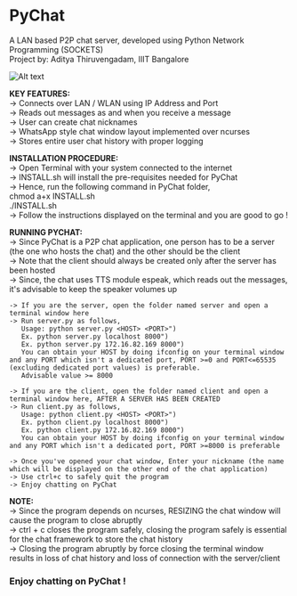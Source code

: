 # PyChat
A LAN based P2P chat server, developed using Python Network Programming (SOCKETS)<br/>
Project by: Aditya Thiruvengadam, IIIT Bangalore

![Alt text](https://github.com/adityathiru/PyChat/blob/master/images/logo.png "PyChat Logo")


<b>KEY FEATURES:</b><br/>
	-> Connects over LAN / WLAN using IP Address and Port<br/>
	-> Reads out messages as and when you receive a message<br/>
	-> User can create chat nicknames<br/>
	-> WhatsApp style chat window layout implemented over ncurses<br/>
	-> Stores entire user chat history with proper logging<br/>

<b>INSTALLATION PROCEDURE:</b></br>
	-> Open Terminal with your system connected to the internet<br/>
	-> INSTALL.sh will install the pre-requisites needed for PyChat <br/>
	-> Hence, run the following command in PyChat folder,<br/>
	   chmod a+x INSTALL.sh<br/>
	   ./INSTALL.sh<br/>
	-> Follow the instructions displayed on the terminal and you are good to go ! <br/>

<b>RUNNING PYCHAT:</b><br/>
	-> Since PyChat is a P2P chat application, one person has to be a server (the one who hosts the chat) and the other should be the client<br/>
	-> Note that the client should always be created only after the server has been hosted<br/>
	-> Since, the chat uses TTS module espeak, which reads out the messages, it's advisable to keep the speaker volumes up<br/>

	-> If you are the server, open the folder named server and open a terminal window here
	-> Run server.py as follows,
	   Usage: python server.py <HOST> <PORT>")
       Ex. python server.py localhost 8000")
   	   Ex. python server.py 172.16.82.169 8000")
   	   You can obtain your HOST by doing ifconfig on your terminal window and any PORT which isn't a dedicated port, PORT >=0 and PORT<=65535 (excluding dedicated port values) is preferable.
   	   Advisable value >= 8000

   	-> If you are the client, open the folder named client and open a terminal window here, AFTER A SERVER HAS BEEN CREATED
	-> Run client.py as follows,
	   Usage: python client.py <HOST> <PORT>")
       Ex. python client.py localhost 8000")
   	   Ex. python client.py 172.16.82.169 8000")
   	   You can obtain your HOST by doing ifconfig on your terminal window and any PORT which isn't a dedicated port, PORT >=8000 is preferable

   	-> Once you've opened your chat window, Enter your nickname (the name which will be displayed on the other end of the chat application)
   	-> Use ctrl+c to safely quit the program
   	-> Enjoy chatting on PyChat

<b>NOTE:</b><br/>
	-> Since the program depends on ncurses, RESIZING the chat window will cause the program to close abruptly<br/>
	-> ctrl + c closes the program safely, closing the program safely is essential for the chat framework to store the chat history<br/>
	-> Closing the program abruptly by force closing the terminal window results in loss of chat history and loss of connection with the server/client<br/>
	<h3>Enjoy chatting on PyChat !</h3>
